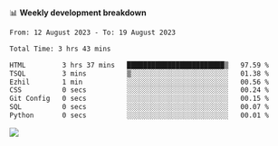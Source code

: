 📊 **Weekly development breakdown**
<!--START_SECTION:waka-->

```txt
From: 12 August 2023 - To: 19 August 2023

Total Time: 3 hrs 43 mins

HTML         3 hrs 37 mins   ████████████████████████▒   97.59 %
TSQL         3 mins          ▒░░░░░░░░░░░░░░░░░░░░░░░░   01.38 %
Ezhil        1 min           ░░░░░░░░░░░░░░░░░░░░░░░░░   00.56 %
CSS          0 secs          ░░░░░░░░░░░░░░░░░░░░░░░░░   00.24 %
Git Config   0 secs          ░░░░░░░░░░░░░░░░░░░░░░░░░   00.15 %
SQL          0 secs          ░░░░░░░░░░░░░░░░░░░░░░░░░   00.07 %
Python       0 secs          ░░░░░░░░░░░░░░░░░░░░░░░░░   00.01 %
```

<!--END_SECTION:waka-->
![](https://komarev.com/ghpvc/?username=callanwu)
